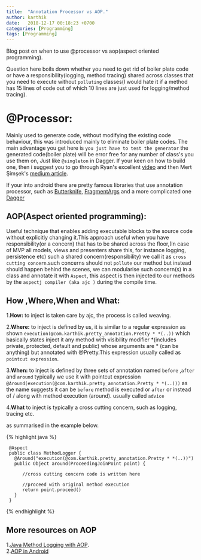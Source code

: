 ```yaml
---
title:  "Annotation Processor vs AOP."
author: karthik
date:   2018-12-17 00:18:23 +0700
categories: [Programming]
tags: [Programming]
---
```


Blog post on when to use @processor vs aop(aspect oriented programming).

Question here boils down whether you need to get rid of boiler plate code or have a responsibility(logging, method tracing) shared across classes that you need to execute without `polluting` classes(I would hate it if a method has 15 lines of code out of which 10 lines are just used for logging/method tracing).

# @Processor:
Mainly used to generate code, without modifying the existing code behaviour, this was introduced mainly to eliminate boiler plate codes. The main advantage you get here is `you just have to test the generator` the generated code(boiler plate) will be error free for any number of class's you use them on, Just like `@singleton` in Dagger.
If your keen on how to build one, then i suggest you to go through Ryan's excellent [video](https://academy.realm.io/posts/360andev-ryan-harter-eliminate-boilerplate/) and then Mert Şimşek's [medium article](https://medium.com/@iammert/annotation-processing-dont-repeat-yourself-generate-your-code-8425e60c6657).

If your into android there are pretty famous libraries that use annotation processor, such as [Butterknife](https://github.com/JakeWharton/butterknife), [FragmentArgs](https://github.com/sockeqwe/fragmentargs) and a more complicated one [Dagger](https://github.com/google/dagger)


## AOP(Aspect oriented programming):
Useful technique that enables adding executable blocks to the source code without explicitly changing it.This approach useful when you have responsibility(or a concern) that has to be shared across the floor,(In case of MVP all models, views and presenters share this, for instance logging, persistence etc) such a shared concern(responsibility) we call it as `cross cutting concern`.such concerns should not `pollute` our method but instead should happen behind the scenes, we can modularise such concern(s) in a class and annotate it with `Aspect`, this aspect is then injected to our methods by the `aspectj compiler (aka ajc )` during the compile time.

## How ,Where,When and What:
1.**How:** to inject is taken care by ajc, the process is called weaving.

2.**Where:** to inject is defined by us, it is similar to a regular expression as shown `execution(@com.karthik.pretty_annotation.Pretty * *(..))` which basically states inject it any method with visibility modifier *(includes private, protected, default and public) whose arguments are * (can be anything) but annotated with @Pretty.This expression usually called as `pointcut expression`.

3.**When:** to inject is defined by three sets of annotation named `before` ,`after` and `around` typically we use it with pointcut expression `@Around(execution(@com.karthik.pretty_annotation.Pretty * *(..)))` as the name suggests it can be `before` method is executed or `after` or instead of / along with method execution (around). usually called `advice`

4.**What** to inject is typically a cross cutting concern, such as logging, tracing etc.

as summarised in the example below.

{% highlight java %}

     @Aspect
     public class MethodLogger {
       @Around("execution(@com.karthik.pretty_annotation.Pretty * *(..))")
       public Object around(ProceedingJoinPoint point) {

          //cross cutting concern code is written here

          //proceed with original method execution
          return point.proceed()
       }
     }

{% endhighlight %}


## More resources on AOP<br/>
1.[Java Method Logging with AOP](https://www.yegor256.com/2014/06/01/aop-aspectj-java-method-logging.html).<br/>
2.[AOP in Android](https://fernandocejas.com/2014/08/03/aspect-oriented-programming-in-android/)

